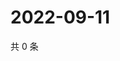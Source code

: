 # 2022-09-11

共 0 条

<!-- BEGIN WEIBO -->
<!-- 最后更新时间 Sun Sep 11 2022 22:00:44 GMT+0800 (China Standard Time) -->

<!-- END WEIBO -->
